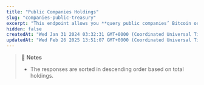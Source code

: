 ```yaml
---
title: "Public Companies Holdings"
slug: "companies-public-treasury"
excerpt: "This endpoint allows you **query public companies’ Bitcoin or Ethereum holdings**"
hidden: false
createdAt: "Wed Jan 31 2024 03:32:31 GMT+0000 (Coordinated Universal Time)"
updatedAt: "Wed Feb 26 2025 13:51:07 GMT+0000 (Coordinated Universal Time)"
---
```

> 📘 **Notes**
> 
> - The responses are sorted in descending order based on total holdings.
